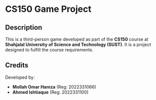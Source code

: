 # CS150 Game Project

## Description
This is a third-person game developed as part of the **CS150** course at **Shahjalal University of Science and Technology (SUST)**. It is a project designed to fulfill the course requirements.

## Credits
Developed by:  
- **Mollah Omar Hamza** (Reg: 2022331066)  
- **Ahmed Ishtiaque** (Reg: 2022331100)  
